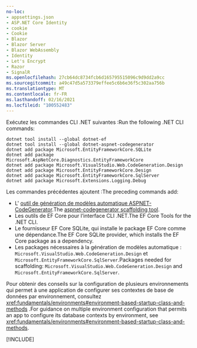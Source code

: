 ```yaml
---
no-loc:
- appsettings.json
- ASP.NET Core Identity
- cookie
- Cookie
- Blazor
- Blazor Server
- Blazor WebAssembly
- Identity
- Let's Encrypt
- Razor
- SignalR
ms.openlocfilehash: 27cb64dc8734fcb6d165795515096c9d9dd2a9cc
ms.sourcegitcommit: a49c47d5a573379effee5c6b6e36f5c302aa756b
ms.translationtype: MT
ms.contentlocale: fr-FR
ms.lasthandoff: 02/16/2021
ms.locfileid: "100552483"
---
```

<span data-ttu-id="73698-101">Exécutez les commandes CLI .NET suivantes :</span><span class="sxs-lookup"><span data-stu-id="73698-101">Run the following .NET CLI commands:</span></span>

```dotnetcli
dotnet tool install --global dotnet-ef
dotnet tool install --global dotnet-aspnet-codegenerator
dotnet add package Microsoft.EntityFrameworkCore.SQLite
dotnet add package Microsoft.AspNetCore.Diagnostics.EntityFrameworkCore
dotnet add package Microsoft.VisualStudio.Web.CodeGeneration.Design
dotnet add package Microsoft.EntityFrameworkCore.Design
dotnet add package Microsoft.EntityFrameworkCore.SqlServer
dotnet add package Microsoft.Extensions.Logging.Debug
```

<span data-ttu-id="73698-102">Les commandes précédentes ajoutent :</span><span class="sxs-lookup"><span data-stu-id="73698-102">The preceding commands add:</span></span>

* <span data-ttu-id="73698-103">L' [outil de génération de modèles automatique ASPNET-CodeGenerator](xref:fundamentals/tools/dotnet-aspnet-codegenerator).</span><span class="sxs-lookup"><span data-stu-id="73698-103">The [aspnet-codegenerator scaffolding tool](xref:fundamentals/tools/dotnet-aspnet-codegenerator).</span></span>
* <span data-ttu-id="73698-104">Les outils de EF Core pour l’interface CLI .NET.</span><span class="sxs-lookup"><span data-stu-id="73698-104">The EF Core Tools for the .NET CLI.</span></span>
* <span data-ttu-id="73698-105">Le fournisseur EF Core SQLite, qui installe le package EF Core comme une dépendance.</span><span class="sxs-lookup"><span data-stu-id="73698-105">The EF Core SQLite provider, which installs the EF Core package as a dependency.</span></span>
* <span data-ttu-id="73698-106">Les packages nécessaires à la génération de modèles automatique : `Microsoft.VisualStudio.Web.CodeGeneration.Design` et `Microsoft.EntityFrameworkCore.SqlServer`.</span><span class="sxs-lookup"><span data-stu-id="73698-106">Packages needed for scaffolding: `Microsoft.VisualStudio.Web.CodeGeneration.Design` and `Microsoft.EntityFrameworkCore.SqlServer`.</span></span>

<span data-ttu-id="73698-107">Pour obtenir des conseils sur la configuration de plusieurs environnements qui permet à une application de configurer ses contextes de base de données par environnement, consultez <xref:fundamentals/environments#environment-based-startup-class-and-methods> .</span><span class="sxs-lookup"><span data-stu-id="73698-107">For guidance on multiple environment configuration that permits an app to configure its database contexts by environment, see <xref:fundamentals/environments#environment-based-startup-class-and-methods>.</span></span>

[!INCLUDE[](~/includes/scaffoldTFM-5.md)]
